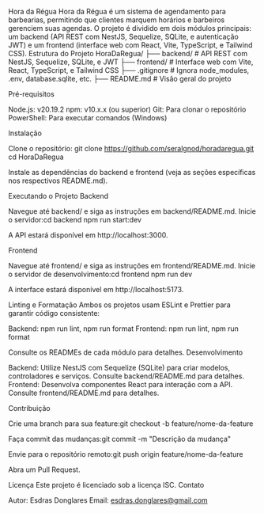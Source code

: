 Hora da Régua
Hora da Régua é um sistema de agendamento para barbearias, permitindo que clientes marquem horários e barbeiros gerenciem suas agendas. O projeto é dividido em dois módulos principais: um backend (API REST com NestJS, Sequelize, SQLite, e autenticação JWT) e um frontend (interface web com React, Vite, TypeScript, e Tailwind CSS).
Estrutura do Projeto
HoraDaRegua/
├── backend/        # API REST com NestJS, Sequelize, SQLite, e JWT
├── frontend/       # Interface web com Vite, React, TypeScript, e Tailwind CSS
├── .gitignore      # Ignora node_modules, .env, database.sqlite, etc.
├── README.md       # Visão geral do projeto

Pré-requisitos

Node.js: v20.19.2
npm: v10.x.x (ou superior)
Git: Para clonar o repositório
PowerShell: Para executar comandos (Windows)

Instalação

Clone o repositório:
git clone https://github.com/seralgnod/horadaregua.git
cd HoraDaRegua

Instale as dependências do backend e frontend (veja as seções específicas nos respectivos README.md).

Executando o Projeto
Backend

Navegue até backend/ e siga as instruções em backend/README.md.
Inicie o servidor:cd backend
npm run start:dev

A API estará disponível em http://localhost:3000.

Frontend

Navegue até frontend/ e siga as instruções em frontend/README.md.
Inicie o servidor de desenvolvimento:cd frontend
npm run dev

A interface estará disponível em http://localhost:5173.

Linting e Formatação
Ambos os projetos usam ESLint e Prettier para garantir código consistente:

Backend: npm run lint, npm run format
Frontend: npm run lint, npm run format

Consulte os READMEs de cada módulo para detalhes.
Desenvolvimento

Backend: Utilize NestJS com Sequelize (SQLite) para criar modelos, controladores e serviços. Consulte backend/README.md para detalhes.
Frontend: Desenvolva componentes React para interação com a API. Consulte frontend/README.md para detalhes.

Contribuição

Crie uma branch para sua feature:git checkout -b feature/nome-da-feature

Faça commit das mudanças:git commit -m "Descrição da mudança"

Envie para o repositório remoto:git push origin feature/nome-da-feature

Abra um Pull Request.

Licença
Este projeto é licenciado sob a licença ISC.
Contato

Autor: Esdras Donglares
Email: esdras.donglares@gmail.com